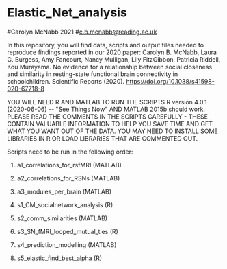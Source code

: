 # Elastic_Net_analysis
#Carolyn McNabb 2021
#c.b.mcnabb@reading.ac.uk

In this repository, you will find data, scripts and output files needed to reproduce findings reported in our 2020 paper:
Carolyn B. McNabb, Laura G. Burgess, Amy Fancourt, Nancy Mulligan, Lily FitzGibbon, Patricia Riddell, Kou Murayama. 
No evidence for a relationship between social closeness and similarity in resting-state functional brain connectivity in schoolchildren. 
Scientific Reports (2020). https://doi.org/10.1038/s41598-020-67718-8 


YOU WILL NEED R AND MATLAB TO RUN THE SCRIPTS
R version 4.0.1 (2020-06-06) -- "See Things Now" AND MATLAB 2015b should work.
PLEASE READ THE COMMENTS IN THE SCRIPTS CAREFULLY - THESE CONTAIN VALUABLE INFORMATION TO HELP YOU SAVE TIME AND 
GET WHAT YOU WANT OUT OF THE DATA. YOU MAY NEED TO INSTALL SOME LIBRARIES IN R OR LOAD LIBRARIES THAT ARE COMMENTED
OUT.


Scripts need to be run in the following order:
1. a1_correlations_for_rsfMRI (MATLAB)
2. a2_correlations_for_RSNs (MATLAB)
3. a3_modules_per_brain (MATLAB)

4. s1_CM_socialnetwork_analysis (R)
5. s2_comm_similarities (MATLAB)
6. s3_SN_fMRI_looped_mutual_ties (R)
7. s4_prediction_modelling (MATLAB)
8. s5_elastic_find_best_alpha (R)

